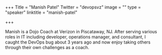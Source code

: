 +++
Title = "Manish Patel"
Twitter = "devopsvz"
image = ""
type = "speaker"
linktitle = "manish-patel"

+++

Manish is a Dojo Coach at Verizon in Piscataway, NJ. After serving various roles in IT including developer, operations manager, and consultant, I caught the DevOps bug about 3 years ago and now enjoy taking others through their own challenges as a coach.
